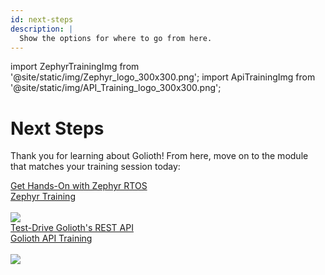 ```yaml
---
id: next-steps
description: |
  Show the options for where to go from here.
---
```



import ZephyrTrainingImg from '@site/static/img/Zephyr_logo_300x300.png';
import ApiTrainingImg from '@site/static/img/API_Training_logo_300x300.png';

# Next Steps

Thank you for learning about Golioth! From here, move on to the module that
matches your training session today:

<nav class="pagination-nav">
    <a class="pagination-nav__link" href="/docs/zephyr-training">
        <div class="pagination-nav__sublabel">Get Hands-On with Zephyr RTOS</div>
        <div class="pagination-nav__label">Zephyr Training</div>
        <br/>
        <div style={{display: "flex", justifyContent: "center"}}>
            <img src={ZephyrTrainingImg} />
        </div>
    </a>
    <a class="pagination-nav__link" href="/docs/zepyr-training">
        <div class="pagination-nav__sublabel">Test-Drive Golioth's REST API</div>
        <div class="pagination-nav__label">Golioth API Training</div>
        <br/>
        <div style={{display: "flex", justifyContent: "center"}}>
            <img src={ApiTrainingImg} />
        </div>
    </a>
</nav>
